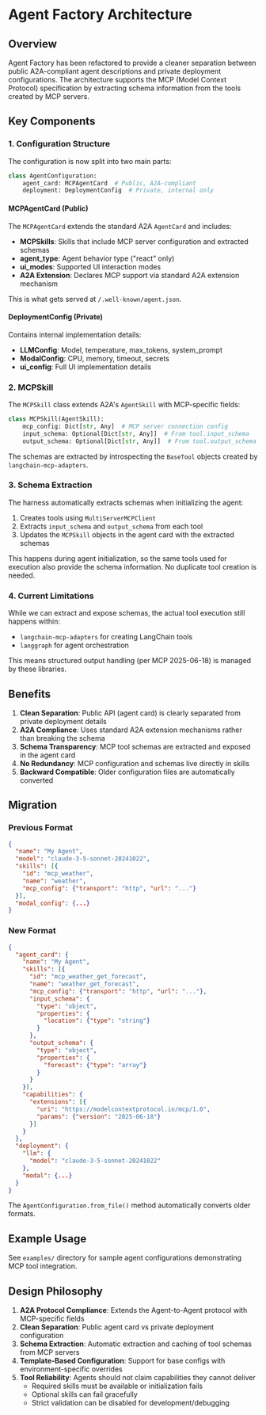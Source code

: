 # Agent Factory Architecture

## Overview

Agent Factory has been refactored to provide a cleaner separation between public A2A-compliant agent descriptions and private deployment configurations. The architecture supports the MCP (Model Context Protocol) specification by extracting schema information from the tools created by MCP servers.

## Key Components

### 1. Configuration Structure

The configuration is now split into two main parts:

```python
class AgentConfiguration:
    agent_card: MCPAgentCard  # Public, A2A-compliant
    deployment: DeploymentConfig  # Private, internal only
```

#### MCPAgentCard (Public)

The `MCPAgentCard` extends the standard A2A `AgentCard` and includes:

- **MCPSkills**: Skills that include MCP server configuration and extracted schemas
- **agent_type**: Agent behavior type ("react" only)
- **ui_modes**: Supported UI interaction modes
- **A2A Extension**: Declares MCP support via standard A2A extension mechanism

This is what gets served at `/.well-known/agent.json`.

#### DeploymentConfig (Private)

Contains internal implementation details:

- **LLMConfig**: Model, temperature, max_tokens, system_prompt
- **ModalConfig**: CPU, memory, timeout, secrets
- **ui_config**: Full UI implementation details

### 2. MCPSkill

The `MCPSkill` class extends A2A's `AgentSkill` with MCP-specific fields:

```python
class MCPSkill(AgentSkill):
    mcp_config: Dict[str, Any]  # MCP server connection config
    input_schema: Optional[Dict[str, Any]]  # From tool.input_schema
    output_schema: Optional[Dict[str, Any]]  # From tool.output_schema
```

The schemas are extracted by introspecting the `BaseTool` objects created by `langchain-mcp-adapters`.

### 3. Schema Extraction

The harness automatically extracts schemas when initializing the agent:
1. Creates tools using `MultiServerMCPClient` 
2. Extracts `input_schema` and `output_schema` from each tool
3. Updates the `MCPSkill` objects in the agent card with the extracted schemas

This happens during agent initialization, so the same tools used for execution also provide the schema information. No duplicate tool creation is needed.

### 4. Current Limitations

While we can extract and expose schemas, the actual tool execution still happens within:
- `langchain-mcp-adapters` for creating LangChain tools
- `langgraph` for agent orchestration

This means structured output handling (per MCP 2025-06-18) is managed by these libraries.

## Benefits

1. **Clean Separation**: Public API (agent card) is clearly separated from private deployment details
2. **A2A Compliance**: Uses standard A2A extension mechanisms rather than breaking the schema
3. **Schema Transparency**: MCP tool schemas are extracted and exposed in the agent card
4. **No Redundancy**: MCP configuration and schemas live directly in skills
5. **Backward Compatible**: Older configuration files are automatically converted

## Migration

### Previous Format

```json
{
  "name": "My Agent",
  "model": "claude-3-5-sonnet-20241022",
  "skills": [{
    "id": "mcp_weather",
    "name": "weather",
    "mcp_config": {"transport": "http", "url": "..."}
  }],
  "modal_config": {...}
}
```

### New Format

```json
{
  "agent_card": {
    "name": "My Agent",
    "skills": [{
      "id": "mcp_weather_get_forecast",
      "name": "weather_get_forecast",
      "mcp_config": {"transport": "http", "url": "..."},
      "input_schema": {
        "type": "object",
        "properties": {
          "location": {"type": "string"}
        }
      },
      "output_schema": {
        "type": "object",
        "properties": {
          "forecast": {"type": "array"}
        }
      }
    }],
    "capabilities": {
      "extensions": [{
        "uri": "https://modelcontextprotocol.io/mcp/1.0",
        "params": {"version": "2025-06-18"}
      }]
    }
  },
  "deployment": {
    "llm": {
      "model": "claude-3-5-sonnet-20241022"
    },
    "modal": {...}
  }
}
```

The `AgentConfiguration.from_file()` method automatically converts older formats.

## Example Usage

See `examples/` directory for sample agent configurations demonstrating MCP tool integration.

## Design Philosophy

1. **A2A Protocol Compliance**: Extends the Agent-to-Agent protocol with MCP-specific fields
2. **Clean Separation**: Public agent card vs private deployment configuration
3. **Schema Extraction**: Automatic extraction and caching of tool schemas from MCP servers
4. **Template-Based Configuration**: Support for base configs with environment-specific overrides
5. **Tool Reliability**: Agents should not claim capabilities they cannot deliver
   - Required skills must be available or initialization fails
   - Optional skills can fail gracefully
   - Strict validation can be disabled for development/debugging 